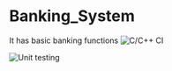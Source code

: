 # Banking_System
 It has basic banking functions
![C/C++ CI](https://github.com/99002665/Banking_System/workflows/C/C++%20CI/badge.svg?branch=master)

![Unit testing](https://github.com/99002665/Banking_System/workflows/Unit%20testing/badge.svg)
